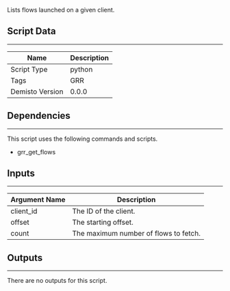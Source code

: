 Lists flows launched on a given client.

## Script Data
---

| **Name** | **Description** |
| --- | --- |
| Script Type | python |
| Tags | GRR |
| Demisto Version | 0.0.0 |

## Dependencies
---
This script uses the following commands and scripts.
* grr_get_flows

## Inputs
---

| **Argument Name** | **Description** |
| --- | --- |
| client_id | The ID of the client. |
| offset | The starting offset. |
| count | The maximum number of flows to fetch. |

## Outputs
---
There are no outputs for this script.
